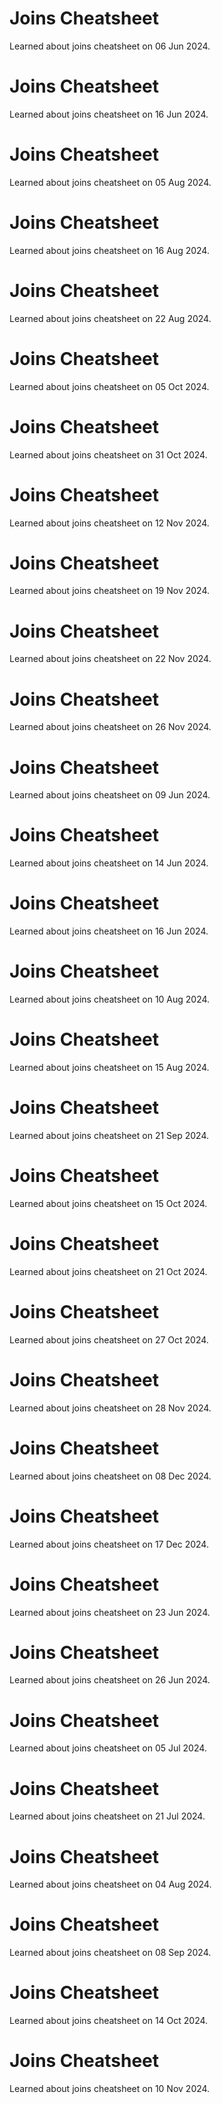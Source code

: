 # Joins Cheatsheet
Learned about joins cheatsheet on 06 Jun 2024.

# Joins Cheatsheet
Learned about joins cheatsheet on 16 Jun 2024.

# Joins Cheatsheet
Learned about joins cheatsheet on 05 Aug 2024.

# Joins Cheatsheet
Learned about joins cheatsheet on 16 Aug 2024.

# Joins Cheatsheet
Learned about joins cheatsheet on 22 Aug 2024.

# Joins Cheatsheet
Learned about joins cheatsheet on 05 Oct 2024.

# Joins Cheatsheet
Learned about joins cheatsheet on 31 Oct 2024.

# Joins Cheatsheet
Learned about joins cheatsheet on 12 Nov 2024.

# Joins Cheatsheet
Learned about joins cheatsheet on 19 Nov 2024.

# Joins Cheatsheet
Learned about joins cheatsheet on 22 Nov 2024.

# Joins Cheatsheet
Learned about joins cheatsheet on 26 Nov 2024.

# Joins Cheatsheet
Learned about joins cheatsheet on 09 Jun 2024.

# Joins Cheatsheet
Learned about joins cheatsheet on 14 Jun 2024.

# Joins Cheatsheet
Learned about joins cheatsheet on 16 Jun 2024.

# Joins Cheatsheet
Learned about joins cheatsheet on 10 Aug 2024.

# Joins Cheatsheet
Learned about joins cheatsheet on 15 Aug 2024.

# Joins Cheatsheet
Learned about joins cheatsheet on 21 Sep 2024.

# Joins Cheatsheet
Learned about joins cheatsheet on 15 Oct 2024.

# Joins Cheatsheet
Learned about joins cheatsheet on 21 Oct 2024.

# Joins Cheatsheet
Learned about joins cheatsheet on 27 Oct 2024.

# Joins Cheatsheet
Learned about joins cheatsheet on 28 Nov 2024.

# Joins Cheatsheet
Learned about joins cheatsheet on 08 Dec 2024.

# Joins Cheatsheet
Learned about joins cheatsheet on 17 Dec 2024.

# Joins Cheatsheet
Learned about joins cheatsheet on 23 Jun 2024.

# Joins Cheatsheet
Learned about joins cheatsheet on 26 Jun 2024.

# Joins Cheatsheet
Learned about joins cheatsheet on 05 Jul 2024.

# Joins Cheatsheet
Learned about joins cheatsheet on 21 Jul 2024.

# Joins Cheatsheet
Learned about joins cheatsheet on 04 Aug 2024.

# Joins Cheatsheet
Learned about joins cheatsheet on 08 Sep 2024.

# Joins Cheatsheet
Learned about joins cheatsheet on 14 Oct 2024.

# Joins Cheatsheet
Learned about joins cheatsheet on 10 Nov 2024.

